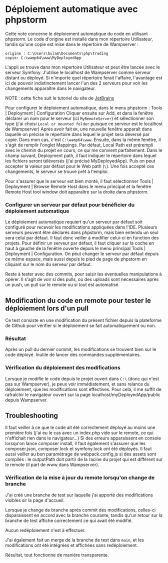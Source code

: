 # Déploiement automatique avec phpstorm

Cette note concerne le déploiement automatique du code en utilisant phpstorm.
Le code d'origine est installé dans mon répertoire Utilisateur, tandis qu'une copie est mise dans le répertoire de Wampserver :

```
origine : C:\Users\bulam\Documents\php\trading
copie: C:\wamp64\www\MyDeployedApp
```

L'appli se trouve dans mon répertoire Utilisateur et peut être lancée avec le serveur Symfony.
J'utilise le localhost de Wampserver comme serveur distant ou déployé.
Si n'importe quel répertoire ferait l'affaire, l'avantage est ici de pouvoir indistinctement lancer l'un des 2 serveurs pour voir les changements apparaître dans le navigateur.

NOTE : cette fiche suit le tutoriel du site de [JetBrains](https://www.jetbrains.com/help/phpstorm/tutorial-deployment-in-product.html)

Pour configurer le déploiement automatique, dans le menu phpstorm : Tools | Deployment | Configuration
Cliquer ensuite sur Add, et dans la fenêtre déclarer un nom pour le serveur (ici `MyRemoteServer`) et sélectionner son type (j'ai choisi `Local or mounted folder` puisque ce serveur est le localhost de Wampserver)
Après avoir fait `OK`, une nouvelle fenêtre apparaît dans laquelle on précise le répertoire dans lequel le projet sera déversé par copie. Dans mon cas, c'est `C:\wamp64\www`.
Ensuite, dans la même fenêtre, il s'agit de remplir l'onglet Mappings. Par défaut, Local Path est prérempli avec le chemin du projet en cours, ce qui me convient parfaitement.
Dans le champ suivant, Deployment path, il faut indiquer le répertoire dans lequel les fichiers seront téléversés (j'ai précisé MyDeployedApp). Puis on peut accepter la valeur par défaut pour le Web path (`\`).
Une fois accepté ces changements, le serveur se trouve prêt à l'emploi.

Pour s'assurer que le serveur est bien monté, il faut sélectionner Tools | Deployment | Browse Remote Host dans le menu principal et la fenêtre Remote Host tool window doit apparaître sur la droite dans phpstorm.

### Configurer un serveur par défaut pour bénéficier du déploiement automatique

Le déploiement automatique requiert qu'un serveur par défaut soit configuré pour recevoir les modifications appliquées dans l'IDE.
Plusieurs serveurs peuvent être déclarés dans phpstorm, mais bien entendu un seul sera celui par défaut. Il faut donc veiller à modifier celui-ci en function des projets.
Pour définir un serveur par défaut, il faut cliquer sur la coche en haut à gauche de la fenêtre ouverte depuis le menu principal Tools | Deployment | Configuration.
On peut changer le serveur par défaut depuis ce même espace, mais aussi depuis le pied de page de phpstorm en cliquant sur le nom du serveur par défaut.

Reste à tester avec des commits, pour saisir les éventuelles manipulations à opérer.
Il s'agit de voir si des pulls, ou des uploads sont nécessaires après un push, un pull sur le remote ou si tout est automatisé.

## Modification du code en remote pour tester le déploiement lors d'un pull

Ce test consiste en une modification du présent fichier depuis la plateforme de Github pour vérifier si le déploiement se fait automatiquement ou non.

### Résultat

Après un pull du dernier commit, les modifications se trouvent bien sur le code déployé. Inutile de lancer des commandes supplémentaires.

### Vérification du déploiement des modifications

Lorsque je modifie le code depuis le projet ouvert dans `C:\` (donc qui n'est pas sur Wampserver), je peux voir immédiatement, et sans relance du déploiement, que les modifications sont effectives. 
Pour cela, il me suffit de rafraîchir le navigateur ouvert sur la page localhost/myDeployedApp/public depuis Wampserver.

## Troubleshooting

Il faut veiller à ce que le code ait été correctement déployé au moins une première fois (j'ai eu le cas avec un index.php vide sur le remote, ce qui n'affichait rien dans le navigateur...)
Si des erreurs apparaissent en console lorsqu'on lance composer install, il faut également s'assurer que les composer.json, composer.lock et symfony.lock ont été déployés.
Il faut aussi veiller au bon paramétrage de webpack.config.js si des assets sont compilés : le outputPath doit partir de la racine du projet qui est différent sur le remote (il part de www dans Wampserver).
### Vérification de la mise à jour du remote lorsqu'on change de branche

J'ai créé une branche de test sur laquelle j'ai apporté des modifications visibles sir la page d'accueil.

Lorsque je change de branche après commit des modifications, celles-ci disparaissent en accord avec la branche courante, tandis qu'un retour sur la branche de test affiche correctement ce qui avait été modifié.

Aucun redéploiement n'est à effectuer.

J'ai également fait un merge de la branche de test dans `main`, et les modifications ont été intégrées et affichées sans redéploiement.

Résultat, tout fonctionne de manière transparente.